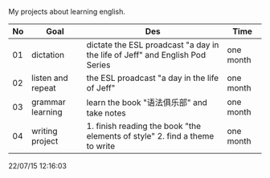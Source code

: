 My projects about learning english.

No | Goal | Des | Time
--- | --- | --- | ---
01 | dictation | dictate the ESL proadcast "a day in the life of Jeff" and English Pod Series | one month
02 | listen and repeat | the ESL proadcast "a day in the life of Jeff" | one month
03 | grammar learning | learn the book "语法俱乐部" and take notes | one month
04 | writing project | 1. finish reading the book "the elements of style" 2. find a theme to write | one month 

22/07/15 12:16:03
